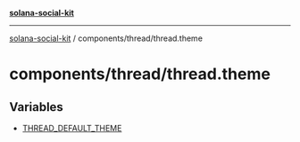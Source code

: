 [**solana-social-kit**](../../../README.md)

***

[solana-social-kit](../../../README.md) / components/thread/thread.theme

# components/thread/thread.theme

## Variables

- [THREAD\_DEFAULT\_THEME](variables/THREAD_DEFAULT_THEME.md)

